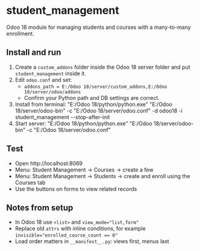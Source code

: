 # student_management
Odoo 18 module for managing students and courses with a many-to-many enrollment.

## Install and run
1. Create a `custom_addons` folder inside the Odoo 18 server folder and put `student_management` inside it.
2. Edit `odoo.conf` and set:
   - `addons_path = E:/Odoo 18/server/custom_addons,E:/Odoo 18/server/odoo/addons`
   - Confirm your Python path and DB settings are correct.
3. Install from terminal:
   "E:/Odoo 18/python/python.exe" "E:/Odoo 18/server/odoo-bin" -c "E:/Odoo 18/server/odoo.conf" -d odoo18 -i student_management --stop-after-init
4. Start server:
   "E:/Odoo 18/python/python.exe" "E:/Odoo 18/server/odoo-bin" -c "E:/Odoo 18/server/odoo.conf"

## Test
- Open http://localhost:8069
- Menu: Student Management → Courses → create a few
- Menu: Student Management → Students → create and enroll using the Courses tab
- Use the buttons on forms to view related records

## Notes from setup
- In Odoo 18 use `<list>` and `view_mode="list,form"`  
- Replace old `attrs` with inline conditions, for example `invisible="enrolled_course_count == 0"`  
- Load order matters in `__manifest__.py`: views first, menus last




